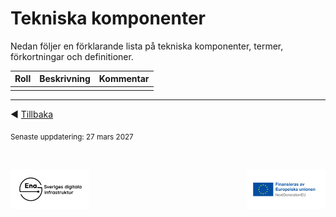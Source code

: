 # Tekniska komponenter 
Nedan följer en förklarande lista på tekniska komponenter, termer, förkortningar och definitioner.

| Roll  | Beskrivning | Kommentar |
| :------------- | :------------- | :------------- |
|  |  |  |

---------

:arrow_backward: [Tillbaka](README.md)

<sub>Senaste uppdatering: 27 mars 2027</sub>

<p>&nbsp;</p>
<p>
<img align="left" src="../images/Ena-logo.png" width="25%" Height="25%"></img>
<img align="right" src="../images/NextGenEU-logo.png" width="25%" Height="25%"></img>
</p>
